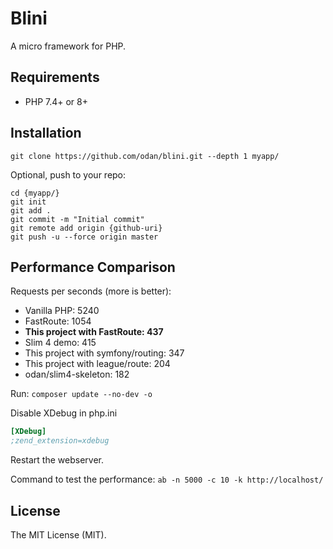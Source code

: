 # Blini

A micro framework for PHP. 

## Requirements

* PHP 7.4+ or 8+

## Installation

```
git clone https://github.com/odan/blini.git --depth 1 myapp/
```

Optional, push to your repo:

```
cd {myapp/}
git init
git add .
git commit -m "Initial commit"
git remote add origin {github-uri}
git push -u --force origin master
```


## Performance Comparison

Requests per seconds (more is better):

* Vanilla PHP: 5240
* FastRoute: 1054
* **This project with FastRoute: 437**
* Slim 4 demo: 415
* This project with symfony/routing: 347
* This project with league/route: 204
* odan/slim4-skeleton: 182

Run: `composer update --no-dev -o`

Disable XDebug in php.ini

```ini
[XDebug]
;zend_extension=xdebug
```

Restart the webserver.

Command to test the performance: `ab -n 5000 -c 10 -k http://localhost/`

## License

The MIT License (MIT).
